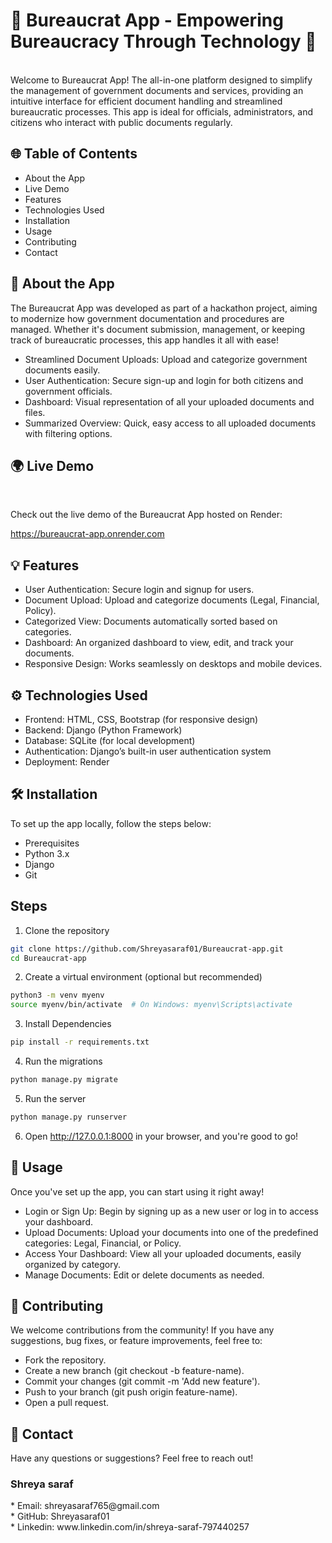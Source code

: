 <h1>🚀 Bureaucrat App - Empowering Bureaucracy Through Technology 🌟</h1>
<br>
Welcome to Bureaucrat App! The all-in-one platform designed to simplify the management of government documents and services, providing an intuitive interface for efficient document handling and streamlined bureaucratic processes. This app is ideal for officials, administrators, and citizens who interact with public documents regularly.
<h2>🌐 Table of Contents</h2>

* About the App<br>
* Live Demo<br>
* Features<br>
* Technologies Used<br>
* Installation<br>
* Usage<br>
* Contributing<br>
* Contact<br>
<h2>📌 About the App</h2>
The Bureaucrat App was developed as part of a hackathon project, aiming to modernize how government documentation and procedures are managed. Whether it's document submission, management, or keeping track of bureaucratic processes, this app handles it all with ease!

* Streamlined Document Uploads: Upload and categorize government documents easily.<br>
* User Authentication: Secure sign-up and login for both citizens and government officials.<br>
* Dashboard: Visual representation of all your uploaded documents and files.<br>
* Summarized Overview: Quick, easy access to all uploaded documents with filtering options.<br>

<h2>🌍 Live Demo</h2><br>

Check out the live demo of the Bureaucrat App hosted on Render:<br>

https://bureaucrat-app.onrender.com
<br>
<h2>💡 Features</h2>

* User Authentication: Secure login and signup for users.<br>
* Document Upload: Upload and categorize documents (Legal, Financial, Policy).<br>
* Categorized View: Documents automatically sorted based on categories.<br>
* Dashboard: An organized dashboard to view, edit, and track your documents.<br>
* Responsive Design: Works seamlessly on desktops and mobile devices.<br>

<h2>⚙️ Technologies Used</h2>

* Frontend: HTML, CSS, Bootstrap (for responsive design)<br>
* Backend: Django (Python Framework)<br>
* Database: SQLite (for local development)<br>
* Authentication: Django’s built-in user authentication system<br>
* Deployment: Render<br>

<h2>🛠️ Installation</h2>

To set up the app locally, follow the steps below:

* Prerequisites<br>
* Python 3.x<br>
* Django<br>
* Git<br>

<h2>Steps</h2>

1. Clone the repository
```bash
git clone https://github.com/Shreyasaraf01/Bureaucrat-app.git
cd Bureaucrat-app
```
2. Create a virtual environment (optional but recommended)
```bash
python3 -m venv myenv
source myenv/bin/activate  # On Windows: myenv\Scripts\activate
```
3. Install Dependencies
```bash
pip install -r requirements.txt
```
4. Run the migrations
```bash
python manage.py migrate
```
5. Run the server
```bash
python manage.py runserver
```
6. Open http://127.0.0.1:8000 in your browser, and you're good to go!

<h2>📱 Usage</h2>
Once you've set up the app, you can start using it right away!<br>

* Login or Sign Up: Begin by signing up as a new user or log in to access your dashboard.<br>
* Upload Documents: Upload your documents into one of the predefined categories: Legal, Financial, or Policy.<br>
* Access Your Dashboard: View all your uploaded documents, easily organized by category.<br>
* Manage Documents: Edit or delete documents as needed.<br>

<h2>🤝 Contributing</h2>
We welcome contributions from the community! If you have any suggestions, bug fixes, or feature improvements, feel free to:

* Fork the repository.
* Create a new branch (git checkout -b feature-name).<br>
* Commit your changes (git commit -m 'Add new feature').<br>
* Push to your branch (git push origin feature-name).<br>
* Open a pull request.<br>

<h2>📧 Contact</h2>
Have any questions or suggestions? Feel free to reach out!<br>

<h3>Shreya saraf</h3>
* Email: shreyasaraf765@gmail.com<br>
* GitHub: Shreyasaraf01<br>
* Linkedin: www.linkedin.com/in/shreya-saraf-797440257
